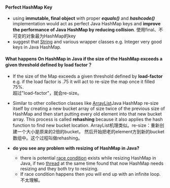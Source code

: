 #### Perfect HashMap Key
- using **immutable, final object** with proper **_equals()_** and **_hashcode()_** implementation would act as perfect Java HashMap keys and **improve the performance of Java HashMap by reducing collision**.
使用final、不可变的对象最为HashMap的key
- suggest that [String](http://javarevisited.blogspot.sg/2011/07/string-vs-stringbuffer-vs-stringbuilder.html) and various wrapper classes e.g. Integer very good keys in Java HashMap.
#### What happens On HashMap in Java if the size of the HashMap exceeds a given threshold defined by load factor？
- If the size of the Map exceeds a given threshold defined by **load-factor** e.g. if the load factor is .75 it will act to re-size the map once it filled 75%.\
超过"load-factor"，就会re-size。
- Similar to other collection classes like [ArrayList](http://javarevisited.blogspot.sg/2011/05/example-of-arraylist-in-java-tutorial.html)Java HashMap re-size itself by creating a new bucket array of size twice of the previous size of HashMap and then start putting every old element into that new bucket array. This process is called **rehashing** because it also applies the hash function to find new bucket location.
ArrayList机理类似。re-size：重新创建一个大小是原来的2倍的bucket， 然后开始把老的element方到新的bucket数组中。这个过程叫做rehashing。
- **do you see any problem with resizing of HashMap in Java?**

    - there is potential [race condition](http://javarevisited.blogspot.sg/2012/02/what-is-race-condition-in.html) exists while resizing HashMap in Java, if two [thread](http://javarevisited.blogspot.sg/2011/02/how-to-implement-thread-in-java.html) at the same time found that now HashMap needs resizing and they both try to resizing.
    - If race condition happens then you will end up with an infinite loop. 不太理解。




